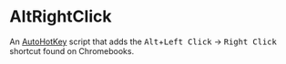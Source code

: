 # AltRightClick
An [AutoHotKey](https://www.autohotkey.com) script that adds the <kbd>Alt</kbd>+<kbd>Left Click</kbd> → <kbd>Right Click</kbd> shortcut found on Chromebooks.
